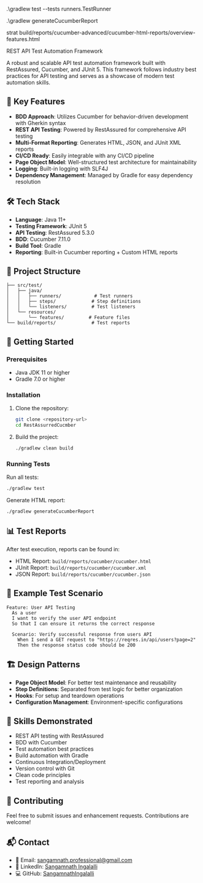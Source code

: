 .\gradlew test --tests runners.TestRunner


.\gradlew generateCucumberReport


strat build/reports/cucumber-advanced/cucumber-html-reports/overview-features.html



 REST API Test Automation Framework

A robust and scalable API test automation framework built with RestAssured, Cucumber, and JUnit 5. This framework follows industry best practices for API testing and serves as a showcase of modern test automation skills.

## 🚀 Key Features

- **BDD Approach**: Utilizes Cucumber for behavior-driven development with Gherkin syntax
- **REST API Testing**: Powered by RestAssured for comprehensive API testing
- **Multi-Format Reporting**: Generates HTML, JSON, and JUnit XML reports
- **CI/CD Ready**: Easily integrable with any CI/CD pipeline
- **Page Object Model**: Well-structured test architecture for maintainability
- **Logging**: Built-in logging with SLF4J
- **Dependency Management**: Managed by Gradle for easy dependency resolution

## 🛠️ Tech Stack

- **Language**: Java 11+
- **Testing Framework**: JUnit 5
- **API Testing**: RestAssured 5.3.0
- **BDD**: Cucumber 7.11.0
- **Build Tool**: Gradle
- **Reporting**: Built-in Cucumber reporting + Custom HTML reports

## 📁 Project Structure

```
├── src/test/
│   ├── java/
│   │   ├── runners/            # Test runners
│   │   ├── steps/             # Step definitions
│   │   └── listeners/         # Test listeners
│   └── resources/
│       └── features/         # Feature files
└── build/reports/             # Test reports
```

## 🚀 Getting Started

### Prerequisites

- Java JDK 11 or higher
- Gradle 7.0 or higher

### Installation

1. Clone the repository:
   ```bash
   git clone <repository-url>
   cd RestAssurredCucmber
   ```

2. Build the project:
   ```bash
   ./gradlew clean build
   ```

### Running Tests

Run all tests:
```bash
./gradlew test
```

Generate HTML report:
```bash
./gradlew generateCucumberReport
```

## 📊 Test Reports

After test execution, reports can be found in:
- HTML Report: `build/reports/cucumber/cucumber.html`
- JUnit Report: `build/reports/cucumber/cucumber.xml`
- JSON Report: `build/reports/cucumber/cucumber.json`

## 🧪 Example Test Scenario

```gherkin
Feature: User API Testing
  As a user
  I want to verify the user API endpoint
  So that I can ensure it returns the correct response

  Scenario: Verify successful response from users API
    When I send a GET request to "https://reqres.in/api/users?page=2"
    Then the response status code should be 200
```

## 🏗️ Design Patterns

- **Page Object Model**: For better test maintenance and reusability
- **Step Definitions**: Separated from test logic for better organization
- **Hooks**: For setup and teardown operations
- **Configuration Management**: Environment-specific configurations

## 🧰 Skills Demonstrated

- REST API testing with RestAssured
- BDD with Cucumber
- Test automation best practices
- Build automation with Gradle
- Continuous Integration/Deployment
- Version control with Git
- Clean code principles
- Test reporting and analysis

## 🤝 Contributing

Feel free to submit issues and enhancement requests. Contributions are welcome!


## 📬 Contact

- 📧 Email: [sangamnath.professional@gmail.com](mailto:sangamnath.professional@gmail.com)
- 💼 LinkedIn: [Sangamnath Ingalalli](https://www.linkedin.com/in/sangamnath-ingalalli/)
- 💻 GitHub: [SangamnathIngalalli](https://github.com/SangamnathIngalalli)